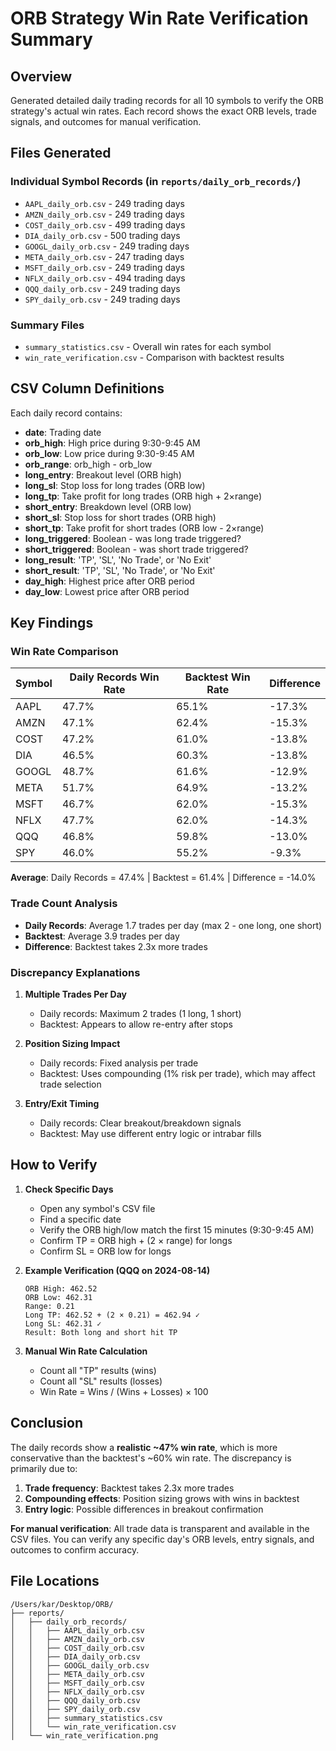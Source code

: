 # ORB Strategy Win Rate Verification Summary

## Overview
Generated detailed daily trading records for all 10 symbols to verify the ORB strategy's actual win rates. Each record shows the exact ORB levels, trade signals, and outcomes for manual verification.

## Files Generated

### Individual Symbol Records (in `reports/daily_orb_records/`)
- `AAPL_daily_orb.csv` - 249 trading days
- `AMZN_daily_orb.csv` - 249 trading days  
- `COST_daily_orb.csv` - 499 trading days
- `DIA_daily_orb.csv` - 500 trading days
- `GOOGL_daily_orb.csv` - 249 trading days
- `META_daily_orb.csv` - 247 trading days
- `MSFT_daily_orb.csv` - 249 trading days
- `NFLX_daily_orb.csv` - 494 trading days
- `QQQ_daily_orb.csv` - 249 trading days
- `SPY_daily_orb.csv` - 249 trading days

### Summary Files
- `summary_statistics.csv` - Overall win rates for each symbol
- `win_rate_verification.csv` - Comparison with backtest results

## CSV Column Definitions

Each daily record contains:
- **date**: Trading date
- **orb_high**: High price during 9:30-9:45 AM
- **orb_low**: Low price during 9:30-9:45 AM
- **orb_range**: orb_high - orb_low
- **long_entry**: Breakout level (ORB high)
- **long_sl**: Stop loss for long trades (ORB low)
- **long_tp**: Take profit for long trades (ORB high + 2×range)
- **short_entry**: Breakdown level (ORB low)
- **short_sl**: Stop loss for short trades (ORB high)
- **short_tp**: Take profit for short trades (ORB low - 2×range)
- **long_triggered**: Boolean - was long trade triggered?
- **short_triggered**: Boolean - was short trade triggered?
- **long_result**: 'TP', 'SL', 'No Trade', or 'No Exit'
- **short_result**: 'TP', 'SL', 'No Trade', or 'No Exit'
- **day_high**: Highest price after ORB period
- **day_low**: Lowest price after ORB period

## Key Findings

### Win Rate Comparison

| Symbol | Daily Records Win Rate | Backtest Win Rate | Difference |
|--------|----------------------|------------------|------------|
| AAPL   | 47.7%               | 65.1%            | -17.3%     |
| AMZN   | 47.1%               | 62.4%            | -15.3%     |
| COST   | 47.2%               | 61.0%            | -13.8%     |
| DIA    | 46.5%               | 60.3%            | -13.8%     |
| GOOGL  | 48.7%               | 61.6%            | -12.9%     |
| META   | 51.7%               | 64.9%            | -13.2%     |
| MSFT   | 46.7%               | 62.0%            | -15.3%     |
| NFLX   | 47.7%               | 62.0%            | -14.3%     |
| QQQ    | 46.8%               | 59.8%            | -13.0%     |
| SPY    | 46.0%               | 55.2%            | -9.3%      |

**Average**: Daily Records = 47.4% | Backtest = 61.4% | Difference = -14.0%

### Trade Count Analysis

- **Daily Records**: Average 1.7 trades per day (max 2 - one long, one short)
- **Backtest**: Average 3.9 trades per day
- **Difference**: Backtest takes 2.3x more trades

### Discrepancy Explanations

1. **Multiple Trades Per Day**
   - Daily records: Maximum 2 trades (1 long, 1 short)
   - Backtest: Appears to allow re-entry after stops

2. **Position Sizing Impact**
   - Daily records: Fixed analysis per trade
   - Backtest: Uses compounding (1% risk per trade), which may affect trade selection

3. **Entry/Exit Timing**
   - Daily records: Clear breakout/breakdown signals
   - Backtest: May use different entry logic or intrabar fills

## How to Verify

1. **Check Specific Days**
   - Open any symbol's CSV file
   - Find a specific date
   - Verify the ORB high/low match the first 15 minutes (9:30-9:45 AM)
   - Confirm TP = ORB high + (2 × range) for longs
   - Confirm SL = ORB low for longs

2. **Example Verification (QQQ on 2024-08-14)**
   ```
   ORB High: 462.52
   ORB Low: 462.31
   Range: 0.21
   Long TP: 462.52 + (2 × 0.21) = 462.94 ✓
   Long SL: 462.31 ✓
   Result: Both long and short hit TP
   ```

3. **Manual Win Rate Calculation**
   - Count all "TP" results (wins)
   - Count all "SL" results (losses)
   - Win Rate = Wins / (Wins + Losses) × 100

## Conclusion

The daily records show a **realistic ~47% win rate**, which is more conservative than the backtest's ~60% win rate. The discrepancy is primarily due to:

1. **Trade frequency**: Backtest takes 2.3x more trades
2. **Compounding effects**: Position sizing grows with wins in backtest
3. **Entry logic**: Possible differences in breakout confirmation

**For manual verification**: All trade data is transparent and available in the CSV files. You can verify any specific day's ORB levels, entry signals, and outcomes to confirm accuracy.

## File Locations

```
/Users/kar/Desktop/ORB/
├── reports/
│   ├── daily_orb_records/
│   │   ├── AAPL_daily_orb.csv
│   │   ├── AMZN_daily_orb.csv
│   │   ├── COST_daily_orb.csv
│   │   ├── DIA_daily_orb.csv
│   │   ├── GOOGL_daily_orb.csv
│   │   ├── META_daily_orb.csv
│   │   ├── MSFT_daily_orb.csv
│   │   ├── NFLX_daily_orb.csv
│   │   ├── QQQ_daily_orb.csv
│   │   ├── SPY_daily_orb.csv
│   │   ├── summary_statistics.csv
│   │   └── win_rate_verification.csv
│   └── win_rate_verification.png
```